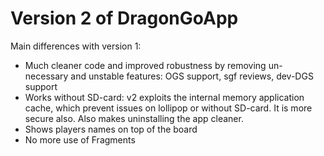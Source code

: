 Version 2 of DragonGoApp
========================

Main differences with version 1:

- Much cleaner code and improved robustness by removing un-necessary and unstable features: OGS support, sgf reviews, dev-DGS support
- Works without SD-card: v2 exploits the internal memory application cache, which prevent issues on lollipop or without SD-card. It is more secure also. Also makes uninstalling the app cleaner.
- Shows players names on top of the board
- No more use of Fragments
